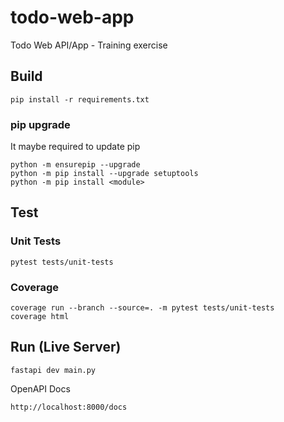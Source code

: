 # todo-web-app
Todo Web API/App - Training exercise

## Build
```
pip install -r requirements.txt
```

### pip upgrade 

It maybe required to update pip 

```
python -m ensurepip --upgrade
python -m pip install --upgrade setuptools
python -m pip install <module>
```

## Test

### Unit Tests
```
pytest tests/unit-tests
```

### Coverage
```
coverage run --branch --source=. -m pytest tests/unit-tests
coverage html
```

## Run (Live Server)

```
fastapi dev main.py
```

OpenAPI Docs

```
http://localhost:8000/docs
```
